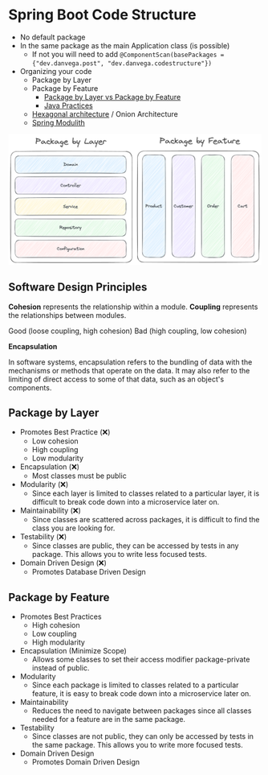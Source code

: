 # Spring Boot Code Structure

- No default package 
- In the same package as the main Application class (is possible) 
  - If not you will need to add `@ComponentScan(basePackages = {"dev.danvega.post", "dev.danvega.codestructure"})`
- Organizing your code
  - Package by Layer
  - Package by Feature
    - [Package by Layer vs Package by Feature](https://medium.com/sahibinden-technology/package-by-layer-vs-package-by-feature-7e89cde2ae3a)
    - [Java Practices](http://www.javapractices.com/topic/TopicAction.do?Id=205)
  - [Hexagonal architecture](https://reflectoring.io/spring-hexagonal/) / Onion Architecture 
  - [Spring Modulith](https://spring.io/projects/spring-modulith)

![Package Structure](./package-by-layer-feature.png)

## Software Design Principles

**Cohesion** represents the relationship within a module. 
**Coupling** represents the relationships between modules. 

Good (loose coupling, high cohesion)
Bad (high coupling, low cohesion)

**Encapsulation** 

In software systems, encapsulation refers to the bundling of data with the mechanisms or methods that operate on the data. 
It may also refer to the limiting of direct access to some of that data, such as an object's components.
  
## Package by Layer

- Promotes Best Practice (❌)
  - Low cohesion
  - High coupling
  - Low modularity
- Encapsulation (❌)
  - Most classes must be public
- Modularity (❌)
  - Since each layer is limited to classes related to a particular layer, it is difficult to break code down into a microservice later on.
- Maintainability (❌)
  - Since classes are scattered across packages, it is difficult to find the class you are looking for.
- Testability (❌)
  - Since classes are public, they can be accessed by tests in any package. This allows you to write less focused tests.
- Domain Driven Design (❌)
  - Promotes Database Driven Design

## Package by Feature

- Promotes Best Practices
  - High cohesion
  - Low coupling
  - High modularity
- Encapsulation (Minimize Scope)
  - Allows some classes to set their access modifier package-private instead of public.
- Modularity
  - Since each package is limited to classes related to a particular feature, it is easy to break code down into a microservice later on.
- Maintainability
  - Reduces the need to navigate between packages since all classes needed for a feature are in the same package.
- Testability
  - Since classes are not public, they can only be accessed by tests in the same package. This allows you to write more focused tests.
- Domain Driven Design
  - Promotes Domain Driven Design